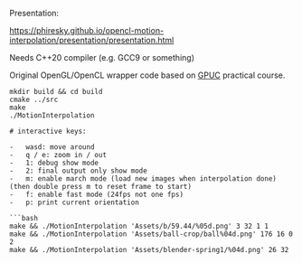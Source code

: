 Presentation:

https://phiresky.github.io/opencl-motion-interpolation/presentation/presentation.html


Needs C++20 compiler (e.g. GCC9 or something)

Original OpenGL/OpenCL wrapper code based on [GPUC](https://cg.ivd.kit.edu/lehre/ws2020/index_2199.php) practical course.

```
mkdir build && cd build
cmake ../src
make
./MotionInterpolation

# interactive keys:

-   wasd: move around
-   q / e: zoom in / out
-   1: debug show mode
-   2: final output only show mode
-   m: enable march mode (load new images when interpolation done) (then double press m to reset frame to start)
-   f: enable fast mode (24fps not one fps)
-   p: print current orientation

```bash
make && ./MotionInterpolation 'Assets/b/59.44/%05d.png' 3 32 1 1
make && ./MotionInterpolation 'Assets/ball-crop/ball%04d.png' 176 16 0 2
make && ./MotionInterpolation 'Assets/blender-spring1/%04d.png' 26 32
```

